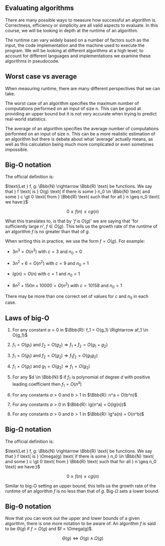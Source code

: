 ## Evaluating algorithms

There are many possible ways to measure how successful an algorithm is. Correctness, efficiency or simplicity are all valid aspects to evaluate. In this course, we will be looking in depth at the runtime of an algorithm.

The runtime can vary widely based on a number of factors such as the input, the code implementation and the machine used to execute the program. We will be looking at different algorithms at a high level; to account for different languages and implementations we examine these algorithms in pseudocode.

## Worst case vs average

When measuring runtime, there are many different perspectives that we can take.

The worst case of an algorithm specifies the maximum number of computations performed on an input of size n. This can be good at providing an upper bound but it is not very accurate when trying to predict real-world statistics.

The average of an algorithm specifies the average number of computations performed on an input of size n. This can be a more realistic estimation of an algorithm but there is debate about what 'average' actually means, as well as this calculation being much more complicated or even sometimes impossible.

## Big-O notation

The official definition is:

$\text{Let } f, g: \Bbb{N} \rightarrow \Bbb{R} \text{ be functions. We say that } f \text{ is } O(g) \text{ if there is some } n_0 \in \Bbb{N} \text{ and some } c \gt 0 \text{ from } \Bbb{R} \text{ such that for all } n \geq n_0 \text{ we have:}$

$$0 \leq f(n) \leq cg(n)$$

What this translates to, is that by '$f \text{ is } O(g)$' we are saying that 'for sufficiently large n', $f \in O(g)$. This tells us the growth rate of the runtime of an algorithm $f$ is no greater than that of $g$.

When writing this in practice, we use the form $f = O(g)$. For example:

- $3n^3 = O(n^3)$ with $c = 3$ and $n_0 = 0$

- $3n^2 + 6 = O(n^2)$ with $c = 9$ and $n_0 = 1$

- $lg(n) = O(n)$ with $c = 1$ and $n_0 = 1$

- $8n^2 + 150n + 10000 = O(n^2)$ with $c = 10158$ and $n_0 = 1$

There may be more than one correct set of values for $c$ and $n_0$ in each case.

## Laws of big-O

1. For any constant $a \gt 0$ in $\Bbb{R}: f_1 = O(g_1) \Rightarrow af_1 \in O(g_1)$

2. $f_1 = O(g_1)$ and $f_2 = O(g_2) \Rightarrow f_1 + f_2 = O(g_1 + g_2)$

3. $f_1 = O(g_1)$ and $f_2 = O(g_2) \Rightarrow f_1 f_2 = O(g_1 g_2)$

4. $f_1 = O(g_1)$ and $g_1 = O(g_2) \Rightarrow f_1 = O(g_2)$

5. For any $d \in \Bbb{N}:$ if $f_1$ is polynomial of degree $d$ with positive leading coefficient then $f_1 = O(n^d)$

6. For any constants $a \gt 0$ and $b \gt 1$ in $\Bbb{R}: n^a = O(b^n)$

7. For any constants $a \gt 0$ in $\Bbb{R}: lg(n^a) = O(lg(n))$

8. For any constants $a \gt 0$ and $b \gt 1$ in $\Bbb{R}: lg^a(n) = O(n^b)$

## Big-Ω notation

The official definition is:

$\text{Let } f, g: \Bbb{N} \rightarrow \Bbb{R} \text{ be functions. We say that } f \text{ is } \Omega(g) \text{ if there is some } n_0 \in \Bbb{N} \text{ and some } c \gt 0 \text{ from } \Bbb{R} \text{ such that for all } n \geq n_0 \text{ we have:}$

$$0 \geq f(n) \geq cg(n)$$

Similar to big-O setting an upper bound, this tells us the growth rate of the runtime of an algorithm $f$ is no less than that of $g$. Big-$\Omega$ sets a lower bound.

## Big-Θ notation

Now that you can work out the upper and lower bounds of a given algorithm, there is one more notation to be aware of. An algorithm $f$ is said to be $\Theta(g)$ if $f = O(g)$ and $f = \Omega(g)\$.

$$\Theta(g) \Longleftrightarrow O(g) \land \Omega(g)$$
